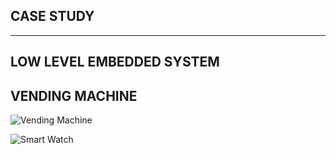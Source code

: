 CASE STUDY
-----------------------------------------------------------------------------------------------------------------------------------------------------------------------------------
-----------------------------------------------------------------------------------------------------------------------------------------------------------------------------------

LOW LEVEL EMBEDDED SYSTEM
-----------------------------------------------------------------------------------------------------------------------------------------------------------------------------------

VENDING MACHINE
-----------------------------------------------------------------------------------------------------------------------------------------------------------------------------------

![Vending Machine](https://user-images.githubusercontent.com/98872937/154919230-d2f22938-d5be-4d52-86d1-3b5b3cbd9081.jpg) 

![Smart Watch](https://user-images.githubusercontent.com/98872937/154919408-ee513ad8-cf62-488b-a2ed-cf049cafbee4.jpg)
